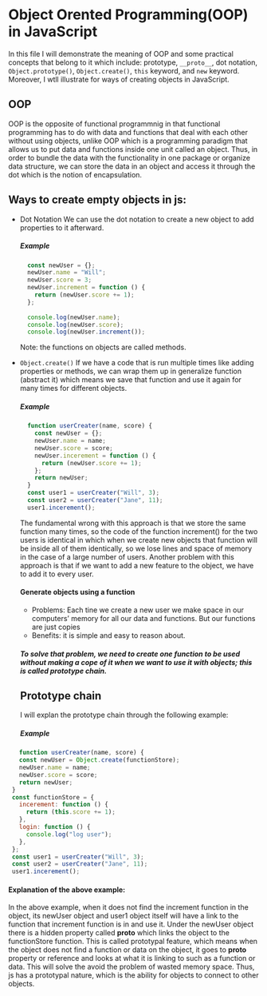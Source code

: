 # Object Orented Programming(OOP) in JavaScript
In this file I will demonstrate the meaning of OOP and some practical concepts that belong to it which include: prototype, ``` __proto__ ```, dot notation, ``` Object.prototype() ```, ``` Object.create() ```, ``` this ``` keyword, and ``` new ``` keyword. Moreover, I wtll illustrate for ways of creating objects in JavaScript.

## OOP 
OOP is the opposite of functional programmnig in that functional programming has to do with data and functions that deal with each other without using objects, unlike OOP which is a programming paradigm that allows us to put data and functions inside one unit called an object. Thus, in order to bundle the data with the functionality in one package or organize data structure, we can store the data in an object and access it through the dot which is the notion of encapsulation.

## Ways to create empty objects in js:
- Dot Notation
  We can use the dot notation to create a new object to add properties to it afterward.
  ##### Example
  ```javascript
    const newUser = {};
    newUser.name = "Will";
    newUser.score = 3;
    newUser.increment = function () {
      return (newUser.score += 1);
    };
    
    console.log(newUser.name);
    console.log(newUser.score);
    console.log(newUser.increment());
  ```
  Note: the functions on objects are called methods.
  
- ``` Object.create() ```
If we have a code that is run multiple times like adding properties or methods, we can wrap them up in  generalize function (abstract it) which means we save that function and use it again for many times for different objects.

  ##### Example
    ```javascript
      function userCreater(name, score) {
        const newUser = {};
        newUser.name = name;
        newUser.score = score;
        newUser.incerement = function () {
          return (newUser.score += 1);
        };
        return newUser;
      }
      const user1 = userCreater("Will", 3);
      const user2 = userCreater("Jane", 11);
      user1.incerement();
    ```
    The fundamental wrong with this approach is that we store the same function many times, so the code of the function increment() for the two users is identical in which when we create new objects that function will be inside all of them identically, so we lose lines and space of memory in the case of a large number of users. Another problem with this approach is that if we want to add a new feature to the object, we have to add it to every user.
          
  #### Generate objects using a function
    - Problems: Each tine we create a new user we make space in our computers’ memory for all our data and functions. But our functions are just copies 
    - Benefits: it is simple and easy to reason about.
  ##### To solve that problem, we need to create one function to be used without making a cope of it when we want to use it with objects; this is called prototype chain.
  ## Prototype chain
  I will explan the prototype chain through the following example:
  ##### Example
 ```javascript
    function userCreater(name, score) {
    const newUser = Object.create(functionStore);
    newUser.name = name;
    newUser.score = score;
    return newUser;
  }
  const functionStore = {
    incerement: function () {
      return (this.score += 1);
    },
    login: function () {
      console.log("log user");
    },
  };
  const user1 = userCreater("Will", 3);
  const user2 = userCreater("Jane", 11);
  user1.incerement();
```
#### Explanation of the above example:
In the above example, when it does not find the increment function in the object, its newUser object and user1 object itself will have a link to the function that increment function is in and use it.
Under the newUser object there is a hidden property called __proto__ which links the object to the functionStore function. This is called prototypal feature, which means when the object does not find a function or data on the object, it goes to __proto__ property or reference and looks at what it is linking to such as a function or data. This will solve the avoid the problem of wasted memory space. Thus, js has a prototypal nature, which is the ability for objects to connect to other objects.

